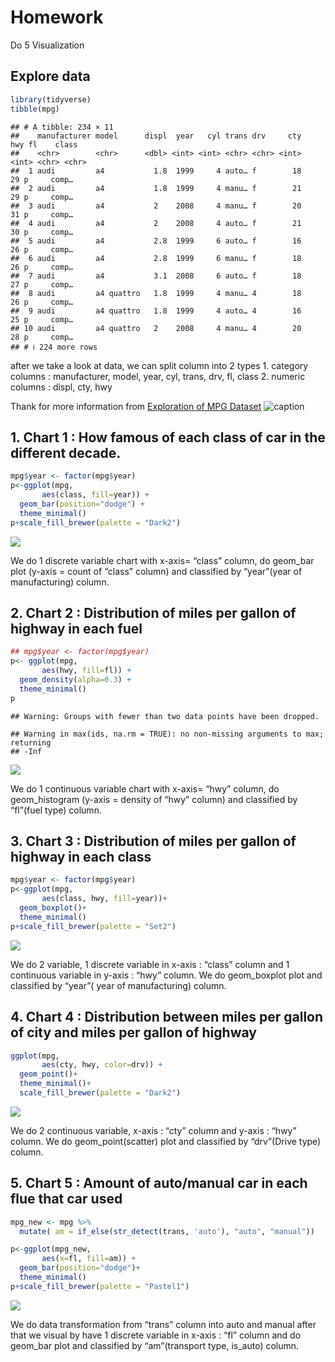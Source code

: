 # Homework

Do 5 Visualization

## Explore data

``` r
library(tidyverse)
tibble(mpg)
```

    ## # A tibble: 234 × 11
    ##    manufacturer model      displ  year   cyl trans drv     cty   hwy fl    class
    ##    <chr>        <chr>      <dbl> <int> <int> <chr> <chr> <int> <int> <chr> <chr>
    ##  1 audi         a4           1.8  1999     4 auto… f        18    29 p     comp…
    ##  2 audi         a4           1.8  1999     4 manu… f        21    29 p     comp…
    ##  3 audi         a4           2    2008     4 manu… f        20    31 p     comp…
    ##  4 audi         a4           2    2008     4 auto… f        21    30 p     comp…
    ##  5 audi         a4           2.8  1999     6 auto… f        16    26 p     comp…
    ##  6 audi         a4           2.8  1999     6 manu… f        18    26 p     comp…
    ##  7 audi         a4           3.1  2008     6 auto… f        18    27 p     comp…
    ##  8 audi         a4 quattro   1.8  1999     4 manu… 4        18    26 p     comp…
    ##  9 audi         a4 quattro   1.8  1999     4 auto… 4        16    25 p     comp…
    ## 10 audi         a4 quattro   2    2008     4 manu… 4        20    28 p     comp…
    ## # ℹ 224 more rows

after we take a look at data, we can split column into 2 types 1.
category columns : manufacturer, model, year, cyl, trans, drv, fl, class
2. numeric columns : displ, cty, hwy

Thank for more information from [Exploration of MPG
Dataset](https://rpubs.com/shailesh/mpg-exploration)
![caption](homework_data_viz_sky_sawahiko_files/Picture_to_add.PNG)

## 1. Chart 1 : How famous of each class of car in the different decade.

``` r
mpg$year <- factor(mpg$year)
p<-ggplot(mpg,
       aes(class, fill=year)) +
  geom_bar(position="dodge") +
  theme_minimal()
p+scale_fill_brewer(palette = "Dark2")
```

![](homework_data_viz_sky_sawahiko_files/figure-markdown_github/unnamed-chunk-2-1.png)

We do 1 discrete variable chart with x-axis= “class” column, do geom_bar
plot (y-axis = count of “class” column) and classified by “year”(year of
manufacturing) column.

## 2. Chart 2 : Distribution of miles per gallon of highway in each fuel

``` r
## mpg$year <- factor(mpg$year)
p<- ggplot(mpg,
       aes(hwy, fill=fl)) +
  geom_density(alpha=0.3) +
  theme_minimal()
p
```

    ## Warning: Groups with fewer than two data points have been dropped.

    ## Warning in max(ids, na.rm = TRUE): no non-missing arguments to max; returning
    ## -Inf

![](homework_data_viz_sky_sawahiko_files/figure-markdown_github/unnamed-chunk-3-1.png)

We do 1 continuous variable chart with x-axis= “hwy” column, do
geom_histogram (y-axis = density of “hwy” column) and classified by
“fl”(fuel type) column.

## 3. Chart 3 : Distribution of miles per gallon of highway in each class

``` r
mpg$year <- factor(mpg$year)
p<-ggplot(mpg, 
       aes(class, hwy, fill=year))+
  geom_boxplot()+
  theme_minimal()
p+scale_fill_brewer(palette = "Set2")
```

![](homework_data_viz_sky_sawahiko_files/figure-markdown_github/unnamed-chunk-4-1.png)

We do 2 variable, 1 discrete variable in x-axis : “class” column and 1
continuous variable in y-axis : “hwy” column. We do geom_boxplot plot
and classified by “year”( year of manufacturing) column.

## 4. Chart 4 : Distribution between miles per gallon of city and miles per gallon of highway

``` r
ggplot(mpg,
       aes(cty, hwy, color=drv)) +
  geom_point()+
  theme_minimal()+
  scale_fill_brewer(palette = "Dark2")
```

![](homework_data_viz_sky_sawahiko_files/figure-markdown_github/unnamed-chunk-5-1.png)

We do 2 continuous variable, x-axis : “cty” column and y-axis : “hwy”
column. We do geom_point(scatter) plot and classified by “drv”(Drive
type) column.

## 5. Chart 5 : Amount of auto/manual car in each flue that car used

``` r
mpg_new <- mpg %>%
  mutate( am = if_else(str_detect(trans, 'auto'), "auto", "manual"))

p<-ggplot(mpg_new,
       aes(x=fl, fill=am)) +
  geom_bar(position="dodge")+
  theme_minimal()
p+scale_fill_brewer(palette = "Pastel1")
```

![](homework_data_viz_sky_sawahiko_files/figure-markdown_github/unnamed-chunk-6-1.png)

We do data transformation from “trans” column into auto and manual after
that we visual by have 1 discrete variable in x-axis : “fl” column and
do geom_bar plot and classified by “am”(transport type, is_auto) column.
